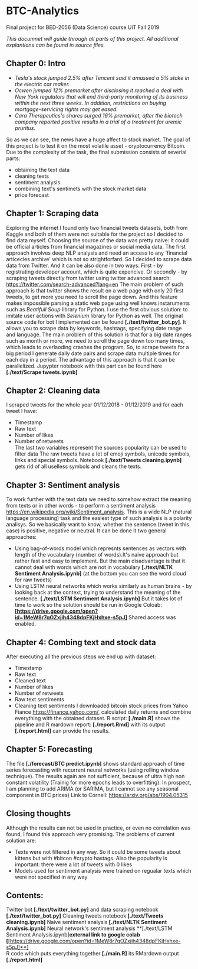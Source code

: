 # BTC-Analytics
Final project for BED-2056 (Data Science) course UiT Fall 2019

*This documnet will guide through all parts of this project. All additional explantions can be found in source files.*

## Chapter 0: Intro
- *Tesla's stock jumped 2.5% after Tencent said it amassed a 5% stake in the electric car maker.* 
- *Ocwen jumped 12% premarket after disclosing it reached a deal with New York regulators that will end third-party monitoring of its business within the next three weeks. In addition, restrictions on buying mortgage-servicing rights may get eased.*  
- *Cara Therapeutics's shares surged 16% premarket, after the biotech company reported positive results in a trial of a treatment for uremic pruritus.*  
  
So as we can see, the news have a huge affect to stock market. The goal of this project is to test it on the most volatile asset - cryptocurrency Bitcoin. 
Due to the complexity of the task, the final submission consists of severial parts:  
- obtaining the text data  
- cleaning texts  
- sentiment analysis  
- combining text's sentimets with the stock market data  
- price forecast

## Chapter 1: Scraping data
Exploring the internet I found only two financial tweets datasets, both from Kaggle and both of them were not suitable for the project so I decided to find data myself. Choosing the source of the data was pretty naive: it could be official articles from financial magazines or social media data.
The first approach involves deep NLP analysis and need an access to any 'financial articecles archive' which is not so strightforfard. So I decided to scrape data data from Twitter. And it can be also done in two ways: First - by registrating developer account, which is quite expencive. Or secondly - by scraping tweets directly from twitter using twitter advanced search:
https://twitter.com/search-advanced?lang=en
The main problem of such approach is that twitter shows the result on a web page with only 20 first tweets, to get more you need to scroll the page down. And this feature makes impossible parsing a static web page using well knows instaruments such as *Beatifull Soup* library for Python. I use the first obvious solution: to imitate user actions with *Selenium* library for Python as well.
The original source code for bot I implemented can be found **[./text/twitter_bot.py]**. It allows you to scrape data by keywords, hashtags, specifying date range and language. The main problem of this solution is that for a big date ranges such as month or more, we need to scroll the page down too many times, which leads to overlaoding crashes the program. So, to scrape tweets for a big period I generate daily date pairs and scrape data multiple times for each day in a period. The advantage of this approach is that it can be parallelized. Jupypter notebook with this part can be found here **[./text/Scrape tweets.ipynb]**

## Chapter 2: Cleaning data
I scraped tweets for the whole year 01/12/2018 - 01/12/2019 and for each tweet I have:  
- Timestamp  
- Raw text  
- Number of likes  
- Number of retweets  
The last two variables represent the sources popularity can be used to filter data
The raw tweets have a lot of emoji symbols, unicode symbols, links and special symbols.
Notebook **[./text/Tweets cleaning.ipynb]** gets rid of all uselless symbols and cleans the texts.

## Chapter 3: Sentiment analysis
To work further with the text data we need to somehow extract the meaning from texts or in other words - to perform a sentiment analysis https://en.wikipedia.org/wiki/Sentiment_analysis. This is a wide NLP (natural language processing) task and the easiest type of such analysis is a polarity analisys. So we basically want to know, whether the sentence (tweet in this case) is positive, negative or neutral.
It can be done it two general approaches:  
- Using bag-of-words model which represnts sentences as vectors with length of the vocabulary (number of words).It's naive approach but rather fast and easy to implement. But the main disadvantage is that it cannot deal with words which are not in vocabulary  **[./text/NLTK Sentiment Analysis.ipynb]** (at the bottom you can see the word cloud for raw tweets)
- Using LSTM neural networks which works similarly as human brains - by looking back at the context, trying to understand the meaning of the sentence. **[./text/LSTM Sentiment Analysis.ipynb]** But it takes lot of time to work so the solution should be run in Google Coloab: **[https://drive.google.com/open?id=1MeW8r7qOZxjih4348dpFKjHxhxe-s5pJ]** Shared access was enabled.

## Chapter 4: Combing text and stock data

After executing all the previous steps we end up with dataset:
- Timestamp  
- Raw text  
- Cleaned text  
- Number of likes  
- Number of retweets 
- Raw text sentiments
- Cleaning text sentiments
I downloaded bitcoin stock prices from Yahoo Fiance https://finance.yahoo.com/, calculated daily returns and combine everything with the obtained dataset. R script: **[./main.R]** shows the pipeline and R mardown report: **[./report.Rmd]** with its output **[./report.html]** can provide the results.


## Chapter 5: Forecasting
The file **[./forecast/BTC predict.ipynb]** shows standard approach of time series forecasting with recurrent neural networks (using rolling window technique). The results again are not sufficient, because of ultra high non constant volatility (Trainig for more epochs leads to overfitting). In prospect, I am planning to add ARIMA (or SARIMA, but I cannot see any seasonal component in BTC prices) Link to Cornell: https://arxiv.org/abs/1904.05315

## Closing thoughts
Although the results can not be used in practice, or even no correlation was found, I found this approach very promising. The problems of current solution are:
- Texts were not filtered in any way. So it could be some tweets about kittens but with #bitcon #crypto hastags. Also the popularity is important: there were a lot of tweets with 0 likes
- Models used for sentiment analysis were trained on regualar texts which were not specified in any way  

## Contents:
Twitter bot **[./text/twitter_bot.py]** and data scraping notebook **[./text/twitter_bot.py]** 
Cleaning tweets notebook **[./text/Tweets cleaning.ipynb]**
Naive sentiment analysis **[./text/NLTK Sentiment Analysis.ipynb]** 
Neural network's sentiment analysis **[./text/LSTM Sentiment Analysis.ipynb]**external link to google colab [**[https://drive.google.com/open?id=1MeW8r7qOZxjih4348dpFKjHxhxe-s5pJ]**]  
R code which puts everything together **[./main.R]** its RMardown output **[./report.html]**  

